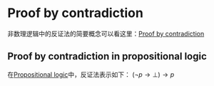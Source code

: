 # Proof by contradiction

非数理逻辑中的反证法的简要概念可以看这里：[Proof by contradiction](../../../../../Resources/2.%20Mathematics/0.%20Foundations%20of%20mathematics/Mathematical%20proof/Methods%20of%20proof/Indirect%20proofs/Proof%20by%20contradiction.pdf)

## Proof by contradiction in propositional logic

在[Propositional logic](../../../../../1.%20Philosophy/Logic/Systems%20of%20logic/Formal%20Logic/Classical%20Logic/Propositional%20calculus/Propositional%20logic.md)中，反证法表示如下：
$\left ( \neg p \to \bot  \right ) \to p$

